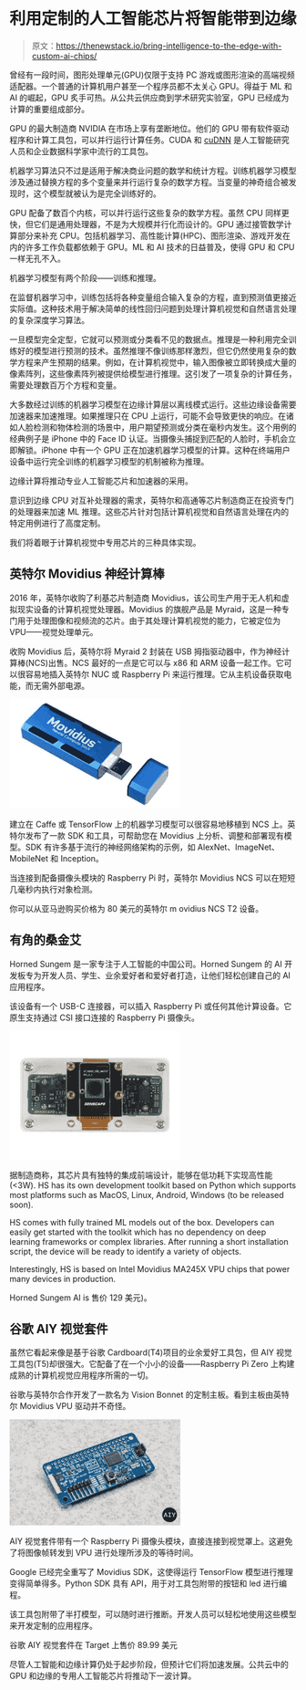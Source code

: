 # 利用定制的人工智能芯片将智能带到边缘

> 原文：<https://thenewstack.io/bring-intelligence-to-the-edge-with-custom-ai-chips/>

曾经有一段时间，图形处理单元(GPU)仅限于支持 PC 游戏或图形渲染的高端视频适配器。一个普通的计算机用户甚至一个程序员都不太关心 GPU。得益于 ML 和 AI 的崛起，GPU 炙手可热。从公共云供应商到学术研究实验室，GPU 已经成为计算的重要组成部分。

GPU 的最大制造商 NVIDIA 在市场上享有垄断地位。他们的 GPU 带有软件驱动程序和计算工具包，可以并行运行计算任务。CUDA 和 [cuDNN](https://developer.nvidia.com/cudnn) 是人工智能研究人员和企业数据科学家中流行的工具包。

机器学习算法只不过是适用于解决商业问题的数学和统计方程。训练机器学习模型涉及通过替换方程的多个变量来并行运行复杂的数学方程。当变量的神奇组合被发现时，这个模型就被认为是完全训练好的。

GPU 配备了数百个内核，可以并行运行这些复杂的数学方程。虽然 CPU 同样更快，但它们是通用处理器，不是为大规模并行化而设计的。GPU 通过接管数学计算部分来补充 CPU。包括机器学习、高性能计算(HPC)、图形渲染、游戏开发在内的许多工作负载都依赖于 GPU。ML 和 AI 技术的日益普及，使得 GPU 和 CPU 一样无孔不入。

机器学习模型有两个阶段——训练和推理。

在监督机器学习中，训练包括将各种变量组合输入复杂的方程，直到预测值更接近实际值。这种技术用于解决简单的线性回归问题到处理计算机视觉和自然语言处理的复杂深度学习算法。

一旦模型完全定型，它就可以预测或分类看不见的数据点。推理是一种利用完全训练好的模型进行预测的技术。虽然推理不像训练那样激烈，但它仍然使用复杂的数学方程来产生预期的结果。例如，在计算机视觉中，输入图像被立即转换成大量的像素阵列，这些像素阵列被提供给模型进行推理。这引发了一项复杂的计算任务，需要处理数百万个方程和变量。

大多数经过训练的机器学习模型在边缘计算层以离线模式运行。这些边缘设备需要加速器来加速推理。如果推理只在 CPU 上运行，可能不会导致更快的响应。在诸如人脸检测和物体检测的场景中，用户期望预测或分类在毫秒内发生。这个用例的经典例子是 iPhone 中的 Face ID 认证。当摄像头捕捉到匹配的人脸时，手机会立即解锁。iPhone 中有一个 GPU 正在加速机器学习模型的计算。这种在终端用户设备中运行完全训练的机器学习模型的机制被称为推理。

边缘计算将推动专业人工智能芯片和加速器的采用。

意识到边缘 CPU 对互补处理器的需求，英特尔和高通等芯片制造商正在投资专门的处理器来加速 ML 推理。这些芯片针对包括计算机视觉和自然语言处理在内的特定用例进行了高度定制。

我们将着眼于计算机视觉中专用芯片的三种具体实现。

## 英特尔 Movidius 神经计算棒

2016 年，英特尔收购了利基芯片制造商 Movidius，该公司生产用于无人机和虚拟现实设备的计算机视觉处理器。Movidius 的旗舰产品是 Myraid，这是一种专门用于处理图像和视频流的芯片。由于其处理计算机视觉的能力，它被定位为 VPU——视觉处理单元。

收购 Movidius 后，英特尔将 Myraid 2 封装在 USB 拇指驱动器中，作为神经计算棒(NCS)出售。NCS 最好的一点是它可以与 x86 和 ARM 设备一起工作。它可以很容易地插入英特尔 NUC 或 Raspberry Pi 来运行推理。它从主机设备获取电能，而无需外部电源。

![](img/c6086b0cba4f5dc6399cebf147321134.png)

建立在 Caffe 或 TensorFlow 上的机器学习模型可以很容易地移植到 NCS 上。英特尔发布了一款 SDK 和工具，可帮助您在 Movidius 上分析、调整和部署现有模型。SDK 有许多基于流行的神经网络架构的示例，如 AlexNet、ImageNet、MobileNet 和 Inception。

当连接到配备摄像头模块的 Raspberry Pi 时，英特尔 Movidius NCS 可以在短短几毫秒内执行对象检测。

你可以从亚马逊购买价格为 80 美元的英特尔 m ovidius NCS T2 设备。

## 有角的桑金艾

Horned Sungem 是一家专注于人工智能的中国公司。Horned Sungem 的 AI 开发板专为开发人员、学生、业余爱好者和爱好者打造，让他们轻松创建自己的 AI 应用程序。

该设备有一个 USB-C 连接器，可以插入 Raspberry Pi 或任何其他计算设备。它原生支持通过 CSI 接口连接的 Raspberry Pi 摄像头。

![](img/577f644c24b7010e19cc3f9d939f37ea.png)

据制造商称，其芯片具有独特的集成前端设计，能够在低功耗下实现高性能(<3W). HS has its own development toolkit based on Python which supports most platforms such as MacOS, Linux, Android, Windows (to be released soon).

HS comes with fully trained ML models out of the box. Developers can easily get started with the toolkit which has no dependency on deep learning frameworks or complex libraries. After running a short installation script, the device will be ready to identify a variety of objects.

Interestingly, HS is based on Intel Movidius MA245X VPU chips that power many devices in production.

Horned Sungem AI is 售价 129 美元)。

## 谷歌 AIY 视觉套件

虽然它看起来像是基于谷歌 Cardboard(T4)项目的业余爱好工具包，但 AIY 视觉工具包(T5)却很强大。它配备了在一个小小的设备——Raspberry Pi Zero 上构建成熟的计算机视觉应用程序所需的一切。

谷歌与英特尔合作开发了一款名为 Vision Bonnet 的定制主板。看到主板由英特尔 Movidius VPU 驱动并不奇怪。

![](img/de363fe97c34b423b30e17ea2c5093b4.png)

AIY 视觉套件带有一个 Raspberry Pi 摄像头模块，直接连接到视觉罩上。这避免了将图像帧转发到 VPU 进行处理所涉及的等待时间。

Google 已经完全重写了 Movidius SDK，这使得运行 TensorFlow 模型进行推理变得简单得多。Python SDK 具有 API，用于对工具包附带的按钮和 led 进行编程。

该工具包附带了半打模型，可以随时进行推断。开发人员可以轻松地使用这些模型来开发定制的应用程序。

谷歌 AIY 视觉套件在 Target 上售价 89.99 美元

尽管人工智能和边缘计算仍处于起步阶段，但预计它们将加速发展。公共云中的 GPU 和边缘的专用人工智能芯片将推动下一波计算。

<svg xmlns:xlink="http://www.w3.org/1999/xlink" viewBox="0 0 68 31" version="1.1"><title>Group</title> <desc>Created with Sketch.</desc></svg>